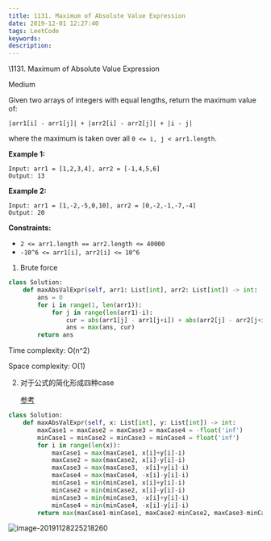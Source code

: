 ```yaml
---
title: 1131. Maximum of Absolute Value Expression
date: 2019-12-01 12:27:40
tags: LeetCode
keywords:
description:
---
```


\1131. Maximum of Absolute Value Expression

Medium

Given two arrays of integers with equal lengths, return the maximum value of:

```
|arr1[i] - arr1[j]| + |arr2[i] - arr2[j]| + |i - j|
```

where the maximum is taken over all `0 <= i, j < arr1.length`.

 

**Example 1:**

```
Input: arr1 = [1,2,3,4], arr2 = [-1,4,5,6]
Output: 13
```

**Example 2:**

```
Input: arr1 = [1,-2,-5,0,10], arr2 = [0,-2,-1,-7,-4]
Output: 20
```

**Constraints:**

- `2 <= arr1.length == arr2.length <= 40000`
- `-10^6 <= arr1[i], arr2[i] <= 10^6`

<!--more-->

1. Brute force

```python
class Solution:
    def maxAbsValExpr(self, arr1: List[int], arr2: List[int]) -> int:
        ans = 0
        for i in range(1, len(arr1)):
            for j in range(len(arr1)-i):
                cur = abs(arr1[j] - arr1[j+i]) + abs(arr2[j] - arr2[j+i]) + i
                ans = max(ans, cur)
        return ans
```

Time complexity: O(n^2)

Space complexity: O(1)



2. 对于公式的简化形成四种case

   [参考](https://www.cnblogs.com/seyjs/p/11302096.html)

```python
class Solution:
    def maxAbsValExpr(self, x: List[int], y: List[int]) -> int:
        maxCase1 = maxCase2 = maxCase3 = maxCase4 = -float('inf')
        minCase1 = minCase2 = minCase3 = minCase4 = float('inf')
        for i in range(len(x)):
            maxCase1 = max(maxCase1, x[i]+y[i]-i)
            maxCase2 = max(maxCase2, x[i]-y[i]-i)
            maxCase3 = max(maxCase3, -x[i]+y[i]-i)
            maxCase4 = max(maxCase4, -x[i]-y[i]-i)
            minCase1 = min(minCase1, x[i]+y[i]-i)
            minCase2 = min(minCase2, x[i]-y[i]-i)
            minCase3 = min(minCase3, -x[i]+y[i]-i)
            minCase4 = min(minCase4, -x[i]-y[i]-i)
        return max(maxCase1-minCase1, maxCase2-minCase2, maxCase3-minCase3, maxCase4-minCase4)
```

![image-20191128225218260](https://imgur.com/5cdnqIC.png)